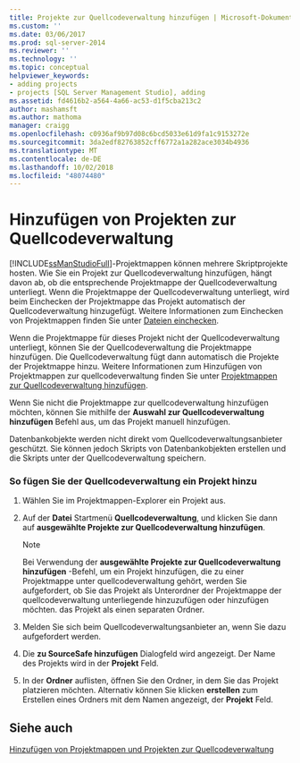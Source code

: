 ```yaml
---
title: Projekte zur Quellcodeverwaltung hinzufügen | Microsoft-Dokumentation
ms.custom: ''
ms.date: 03/06/2017
ms.prod: sql-server-2014
ms.reviewer: ''
ms.technology: ''
ms.topic: conceptual
helpviewer_keywords:
- adding projects
- projects [SQL Server Management Studio], adding
ms.assetid: fd4616b2-a564-4a66-ac53-d1f5cba213c2
author: mashamsft
ms.author: mathoma
manager: craigg
ms.openlocfilehash: c0936af9b97d08c6bcd5033e61d9fa1c9153272e
ms.sourcegitcommit: 3da2edf82763852cff6772a1a282ace3034b4936
ms.translationtype: MT
ms.contentlocale: de-DE
ms.lasthandoff: 10/02/2018
ms.locfileid: "48074480"
---
```

# <a name="add-projects-to-source-control"></a>Hinzufügen von Projekten zur Quellcodeverwaltung
  [!INCLUDE[ssManStudioFull](../includes/ssmanstudiofull-md.md)]-Projektmappen können mehrere Skriptprojekte hosten. Wie Sie ein Projekt zur Quellcodeverwaltung hinzufügen, hängt davon ab, ob die entsprechende Projektmappe der Quellcodeverwaltung unterliegt. Wenn die Projektmappe der Quellcodeverwaltung unterliegt, wird beim Einchecken der Projektmappe das Projekt automatisch der Quellcodeverwaltung hinzugefügt. Weitere Informationen zum Einchecken von Projektmappen finden Sie unter [Dateien einchecken](../../2014/database-engine/check-in-files.md).  
  
 Wenn die Projektmappe für dieses Projekt nicht der Quellcodeverwaltung unterliegt, können Sie der Quellcodeverwaltung die Projektmappe hinzufügen. Die Quellcodeverwaltung fügt dann automatisch die Projekte der Projektmappe hinzu. Weitere Informationen zum Hinzufügen von Projektmappen zur quellcodeverwaltung finden Sie unter [Projektmappen zur Quellcodeverwaltung hinzufügen](../../2014/database-engine/add-solutions-to-source-control.md).  
  
 Wenn Sie nicht die Projektmappe zur quellcodeverwaltung hinzufügen möchten, können Sie mithilfe der **Auswahl zur Quellcodeverwaltung hinzufügen** Befehl aus, um das Projekt manuell hinzufügen.  
  
 Datenbankobjekte werden nicht direkt vom Quellcodeverwaltungsanbieter geschützt. Sie können jedoch Skripts von Datenbankobjekten erstellen und die Skripts unter der Quellcodeverwaltung speichern.  
  
### <a name="to-add-a-project-to-source-control"></a>So fügen Sie der Quellcodeverwaltung ein Projekt hinzu  
  
1.  Wählen Sie im Projektmappen-Explorer ein Projekt aus.  
  
2.  Auf der **Datei** Startmenü **Quellcodeverwaltung**, und klicken Sie dann auf **ausgewählte Projekte zur Quellcodeverwaltung hinzufügen**.  
  
    > [!NOTE]  
    >  Bei Verwendung der **ausgewählte Projekte zur Quellcodeverwaltung hinzufügen** -Befehl, um ein Projekt hinzufügen, die zu einer Projektmappe unter quellcodeverwaltung gehört, werden Sie aufgefordert, ob Sie das Projekt als Unterordner der Projektmappe der quellcodeverwaltung unterliegende hinzuzufügen oder hinzufügen möchten. das Projekt als einen separaten Ordner.  
  
3.  Melden Sie sich beim Quellcodeverwaltungsanbieter an, wenn Sie dazu aufgefordert werden.  
  
4.  Die **zu SourceSafe hinzufügen** Dialogfeld wird angezeigt. Der Name des Projekts wird in der **Projekt** Feld.  
  
5.  In der **Ordner** auflisten, öffnen Sie den Ordner, in dem Sie das Projekt platzieren möchten. Alternativ können Sie klicken **erstellen** zum Erstellen eines Ordners mit dem Namen angezeigt, der **Projekt** Feld.  
  
## <a name="see-also"></a>Siehe auch  
 [Hinzufügen von Projektmappen und Projekten zur Quellcodeverwaltung](../../2014/database-engine/add-solutions-and-projects-to-source-control.md)  
  
  
